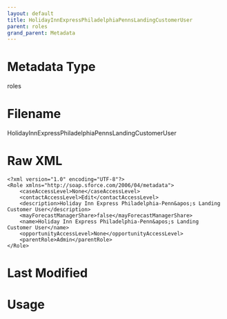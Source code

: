```yaml
---
layout: default
title: HolidayInnExpressPhiladelphiaPennsLandingCustomerUser
parent: roles
grand_parent: Metadata
---
```

# Metadata Type
roles


# Filename 
HolidayInnExpressPhiladelphiaPennsLandingCustomerUser


# Raw XML
```
<?xml version="1.0" encoding="UTF-8"?>
<Role xmlns="http://soap.sforce.com/2006/04/metadata">
    <caseAccessLevel>None</caseAccessLevel>
    <contactAccessLevel>Edit</contactAccessLevel>
    <description>Holiday Inn Express Philadelphia-Penn&apos;s Landing Customer User</description>
    <mayForecastManagerShare>false</mayForecastManagerShare>
    <name>Holiday Inn Express Philadelphia-Penn&apos;s Landing Customer User</name>
    <opportunityAccessLevel>None</opportunityAccessLevel>
    <parentRole>Admin</parentRole>
</Role>
```


# Last Modified


# Usage
